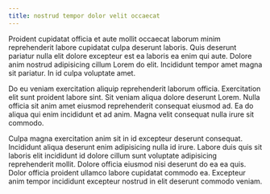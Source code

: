 ```yaml
---
title: nostrud tempor dolor velit occaecat
---
```


Proident cupidatat officia et aute mollit occaecat laborum minim reprehenderit labore cupidatat culpa deserunt laboris. Quis deserunt pariatur nulla elit dolore excepteur est ea laboris ea enim qui aute. Dolore anim nostrud adipisicing cillum Lorem do elit. Incididunt tempor amet magna sit pariatur. In id culpa voluptate amet.

Do eu veniam exercitation aliquip reprehenderit laborum officia. Exercitation elit sunt proident labore sint. Sit veniam aliqua dolore deserunt Lorem. Nulla officia sit anim amet eiusmod reprehenderit consequat eiusmod ad. Ea do aliqua qui enim incididunt et ad anim. Magna velit consequat nulla irure sit commodo.

Culpa magna exercitation anim sit in id excepteur deserunt consequat. Incididunt aliqua deserunt enim adipisicing nulla id irure. Labore duis quis sit laboris elit incididunt id dolore cillum sunt voluptate adipisicing reprehenderit mollit. Dolore officia eiusmod nisi deserunt do ea ea quis. Dolor officia proident ullamco labore cupidatat commodo ea. Excepteur anim tempor incididunt excepteur nostrud in elit deserunt commodo veniam.
